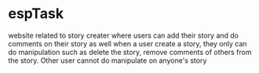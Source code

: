 # espTask
website related to story creater where users can add their story and do comments on their story as well
when a user create a story, they only can do manipulation such as delete the story, remove comments of others from the story.
Other user cannot do manipulate on anyone's story


